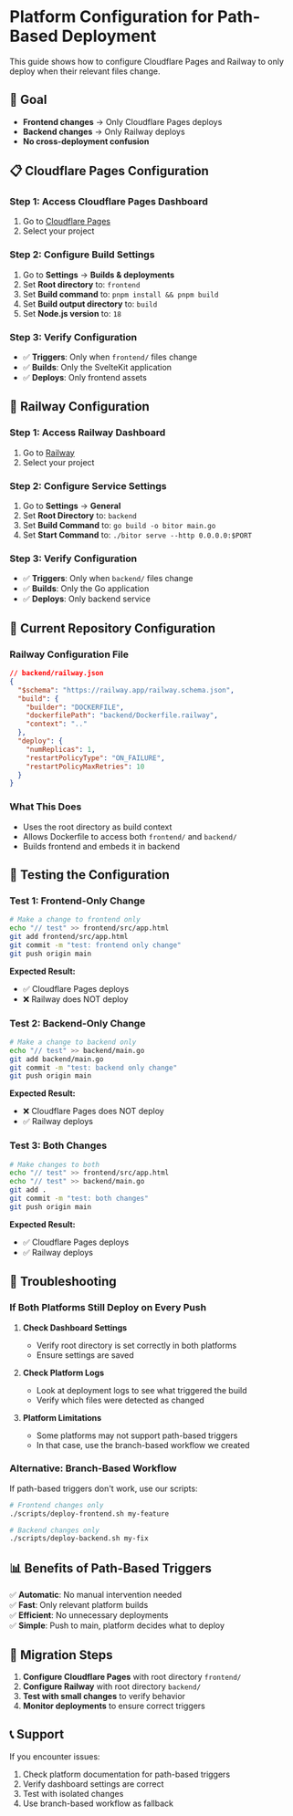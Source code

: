 # Platform Configuration for Path-Based Deployment

This guide shows how to configure Cloudflare Pages and Railway to only deploy when their relevant files change.

## 🎯 Goal

- **Frontend changes** → Only Cloudflare Pages deploys
- **Backend changes** → Only Railway deploys
- **No cross-deployment confusion**

## 📋 Cloudflare Pages Configuration

### Step 1: Access Cloudflare Pages Dashboard
1. Go to [Cloudflare Pages](https://pages.cloudflare.com/)
2. Select your project

### Step 2: Configure Build Settings
1. Go to **Settings** → **Builds & deployments**
2. Set **Root directory** to: `frontend`
3. Set **Build command** to: `pnpm install && pnpm build`
4. Set **Build output directory** to: `build`
5. Set **Node.js version** to: `18`

### Step 3: Verify Configuration
- ✅ **Triggers**: Only when `frontend/` files change
- ✅ **Builds**: Only the SvelteKit application
- ✅ **Deploys**: Only frontend assets

## 🚂 Railway Configuration

### Step 1: Access Railway Dashboard
1. Go to [Railway](https://railway.app/)
2. Select your project

### Step 2: Configure Service Settings
1. Go to **Settings** → **General**
2. Set **Root Directory** to: `backend`
3. Set **Build Command** to: `go build -o bitor main.go`
4. Set **Start Command** to: `./bitor serve --http 0.0.0.0:$PORT`

### Step 3: Verify Configuration
- ✅ **Triggers**: Only when `backend/` files change
- ✅ **Builds**: Only the Go application
- ✅ **Deploys**: Only backend service

## 🔧 Current Repository Configuration

### Railway Configuration File
```json
// backend/railway.json
{
  "$schema": "https://railway.app/railway.schema.json",
  "build": {
    "builder": "DOCKERFILE",
    "dockerfilePath": "backend/Dockerfile.railway",
    "context": ".."
  },
  "deploy": {
    "numReplicas": 1,
    "restartPolicyType": "ON_FAILURE",
    "restartPolicyMaxRetries": 10
  }
}
```

### What This Does
- Uses the root directory as build context
- Allows Dockerfile to access both `frontend/` and `backend/`
- Builds frontend and embeds it in backend

## 🧪 Testing the Configuration

### Test 1: Frontend-Only Change
```bash
# Make a change to frontend only
echo "// test" >> frontend/src/app.html
git add frontend/src/app.html
git commit -m "test: frontend only change"
git push origin main
```

**Expected Result:**
- ✅ Cloudflare Pages deploys
- ❌ Railway does NOT deploy

### Test 2: Backend-Only Change
```bash
# Make a change to backend only
echo "// test" >> backend/main.go
git add backend/main.go
git commit -m "test: backend only change"
git push origin main
```

**Expected Result:**
- ❌ Cloudflare Pages does NOT deploy
- ✅ Railway deploys

### Test 3: Both Changes
```bash
# Make changes to both
echo "// test" >> frontend/src/app.html
echo "// test" >> backend/main.go
git add .
git commit -m "test: both changes"
git push origin main
```

**Expected Result:**
- ✅ Cloudflare Pages deploys
- ✅ Railway deploys

## 🚨 Troubleshooting

### If Both Platforms Still Deploy on Every Push

1. **Check Dashboard Settings**
   - Verify root directory is set correctly in both platforms
   - Ensure settings are saved

2. **Check Platform Logs**
   - Look at deployment logs to see what triggered the build
   - Verify which files were detected as changed

3. **Platform Limitations**
   - Some platforms may not support path-based triggers
   - In that case, use the branch-based workflow we created

### Alternative: Branch-Based Workflow

If path-based triggers don't work, use our scripts:

```bash
# Frontend changes only
./scripts/deploy-frontend.sh my-feature

# Backend changes only
./scripts/deploy-backend.sh my-fix
```

## 📊 Benefits of Path-Based Triggers

✅ **Automatic**: No manual intervention needed  
✅ **Fast**: Only relevant platform builds  
✅ **Efficient**: No unnecessary deployments  
✅ **Simple**: Push to main, platform decides what to deploy  

## 🔄 Migration Steps

1. **Configure Cloudflare Pages** with root directory `frontend/`
2. **Configure Railway** with root directory `backend/`
3. **Test with small changes** to verify behavior
4. **Monitor deployments** to ensure correct triggers

## 📞 Support

If you encounter issues:

1. Check platform documentation for path-based triggers
2. Verify dashboard settings are correct
3. Test with isolated changes
4. Use branch-based workflow as fallback 